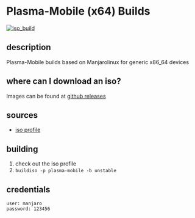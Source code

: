 # Plasma-Mobile (x64) Builds
[![iso_build](https://github.com/manjaro/manjaro-plasma-mobile-x64/workflows/iso_build/badge.svg)](https://github.com/manjaro/plasma-daily/actions)

## description

Plasma-Mobile builds based on Manjarolinux for generic x86_64 devices

## where can I download an iso?

Images can be found at [github releases](https://github.com/manjaro/manjaro-plasma-mobile-x64/releases)

## sources

- [iso profile](https://gitlab.manjaro.org/profiles-and-settings/iso-profiles/-/tree/master/manjaro/community/plasma-mobile)

## building

1. check out the iso profile
2. `buildiso -p plasma-mobile -b unstable`

## credentials

```
user: manjaro
password: 123456
```
